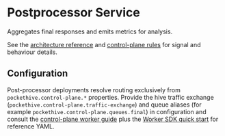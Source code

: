 # Postprocessor Service

Aggregates final responses and emits metrics for analysis.

See the [architecture reference](../docs/ARCHITECTURE.md) and [control-plane rules](../docs/rules/control-plane-rules.md) for signal and behaviour details.

## Configuration

Post-processor deployments resolve routing exclusively from `pockethive.control-plane.*` properties. Provide the hive
traffic exchange (`pockethive.control-plane.traffic-exchange`) and queue aliases (for example
`pockethive.control-plane.queues.final`) in configuration and consult the
[control-plane worker guide](../docs/control-plane/worker-guide.md#configuration-properties) plus the
[Worker SDK quick start](../docs/sdk/worker-sdk-quickstart.md) for reference YAML.

